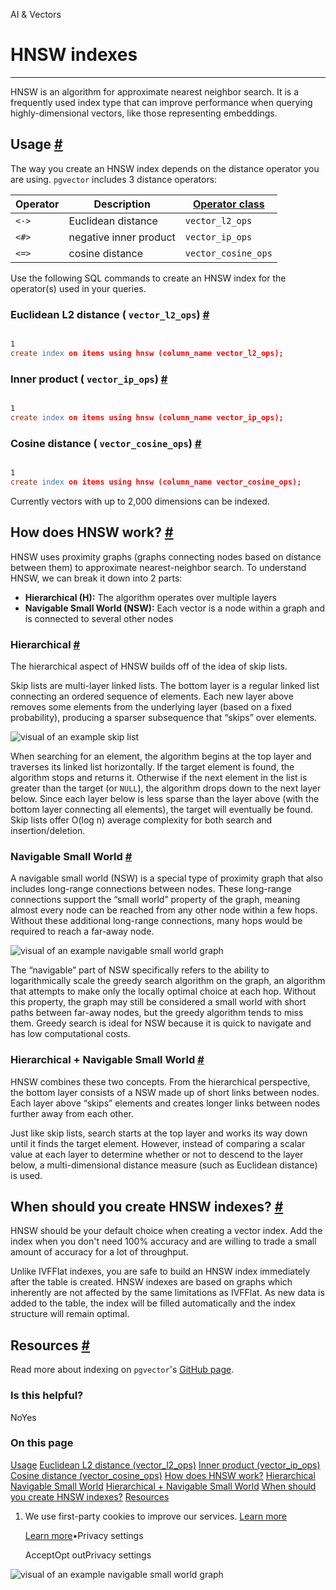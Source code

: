 AI & Vectors

# HNSW indexes

* * *

HNSW is an algorithm for approximate nearest neighbor search. It is a frequently used index type that can improve performance when querying highly-dimensional vectors, like those representing embeddings.

## Usage [\#](https://supabase.com/docs/guides/ai/vector-indexes/hnsw-indexes\#usage)

The way you create an HNSW index depends on the distance operator you are using. `pgvector` includes 3 distance operators:

| Operator | Description | [**Operator class**](https://www.postgresql.org/docs/current/sql-createopclass.html) |
| --- | --- | --- |
| `<->` | Euclidean distance | `vector_l2_ops` |
| `<#>` | negative inner product | `vector_ip_ops` |
| `<=>` | cosine distance | `vector_cosine_ops` |

Use the following SQL commands to create an HNSW index for the operator(s) used in your queries.

### Euclidean L2 distance ( `vector_l2_ops`) [\#](https://supabase.com/docs/guides/ai/vector-indexes/hnsw-indexes\#euclidean-l2-distance--vectorl2ops-)

```flex

1
create index on items using hnsw (column_name vector_l2_ops);
```

### Inner product ( `vector_ip_ops`) [\#](https://supabase.com/docs/guides/ai/vector-indexes/hnsw-indexes\#inner-product--vectoripops-)

```flex

1
create index on items using hnsw (column_name vector_ip_ops);
```

### Cosine distance ( `vector_cosine_ops`) [\#](https://supabase.com/docs/guides/ai/vector-indexes/hnsw-indexes\#cosine-distance--vectorcosineops-)

```flex

1
create index on items using hnsw (column_name vector_cosine_ops);
```

Currently vectors with up to 2,000 dimensions can be indexed.

## How does HNSW work? [\#](https://supabase.com/docs/guides/ai/vector-indexes/hnsw-indexes\#how-does-hnsw-work)

HNSW uses proximity graphs (graphs connecting nodes based on distance between them) to approximate nearest-neighbor search. To understand HNSW, we can break it down into 2 parts:

- **Hierarchical (H):** The algorithm operates over multiple layers
- **Navigable Small World (NSW):** Each vector is a node within a graph and is connected to several other nodes

### Hierarchical [\#](https://supabase.com/docs/guides/ai/vector-indexes/hnsw-indexes\#hierarchical)

The hierarchical aspect of HNSW builds off of the idea of skip lists.

Skip lists are multi-layer linked lists. The bottom layer is a regular linked list connecting an ordered sequence of elements. Each new layer above removes some elements from the underlying layer (based on a fixed probability), producing a sparser subsequence that “skips” over elements.

![visual of an example skip list](https://supabase.com/docs/_next/image?url=%2Fdocs%2Fimg%2Fai%2Fvector-indexes%2Fhnsw-indexes%2Fskip-list--light.png&w=3840&q=75&dpl=dpl_9WgBm3X43HXGqPuPh4vSvQgRaZyZ)

When searching for an element, the algorithm begins at the top layer and traverses its linked list horizontally. If the target element is found, the algorithm stops and returns it. Otherwise if the next element in the list is greater than the target (or `NULL`), the algorithm drops down to the next layer below. Since each layer below is less sparse than the layer above (with the bottom layer connecting all elements), the target will eventually be found. Skip lists offer O(log n) average complexity for both search and insertion/deletion.

### Navigable Small World [\#](https://supabase.com/docs/guides/ai/vector-indexes/hnsw-indexes\#navigable-small-world)

A navigable small world (NSW) is a special type of proximity graph that also includes long-range connections between nodes. These long-range connections support the “small world” property of the graph, meaning almost every node can be reached from any other node within a few hops. Without these additional long-range connections, many hops would be required to reach a far-away node.

![visual of an example navigable small world graph](https://supabase.com/docs/_next/image?url=%2Fdocs%2Fimg%2Fai%2Fvector-indexes%2Fhnsw-indexes%2Fnsw.png&w=3840&q=75&dpl=dpl_9WgBm3X43HXGqPuPh4vSvQgRaZyZ)

The “navigable” part of NSW specifically refers to the ability to logarithmically scale the greedy search algorithm on the graph, an algorithm that attempts to make only the locally optimal choice at each hop. Without this property, the graph may still be considered a small world with short paths between far-away nodes, but the greedy algorithm tends to miss them. Greedy search is ideal for NSW because it is quick to navigate and has low computational costs.

### **Hierarchical +** Navigable Small World [\#](https://supabase.com/docs/guides/ai/vector-indexes/hnsw-indexes\#hierarchical--navigable-small-world)

HNSW combines these two concepts. From the hierarchical perspective, the bottom layer consists of a NSW made up of short links between nodes. Each layer above “skips” elements and creates longer links between nodes further away from each other.

Just like skip lists, search starts at the top layer and works its way down until it finds the target element. However, instead of comparing a scalar value at each layer to determine whether or not to descend to the layer below, a multi-dimensional distance measure (such as Euclidean distance) is used.

## When should you create HNSW indexes? [\#](https://supabase.com/docs/guides/ai/vector-indexes/hnsw-indexes\#when-should-you-create-hnsw-indexes)

HNSW should be your default choice when creating a vector index. Add the index when you don't need 100% accuracy and are willing to trade a small amount of accuracy for a lot of throughput.

Unlike IVFFlat indexes, you are safe to build an HNSW index immediately after the table is created. HNSW indexes are based on graphs which inherently are not affected by the same limitations as IVFFlat. As new data is added to the table, the index will be filled automatically and the index structure will remain optimal.

## Resources [\#](https://supabase.com/docs/guides/ai/vector-indexes/hnsw-indexes\#resources)

Read more about indexing on `pgvector`'s [GitHub page](https://github.com/pgvector/pgvector#indexing).

### Is this helpful?

NoYes

### On this page

[Usage](https://supabase.com/docs/guides/ai/vector-indexes/hnsw-indexes#usage) [Euclidean L2 distance (vector\_l2\_ops)](https://supabase.com/docs/guides/ai/vector-indexes/hnsw-indexes#euclidean-l2-distance--vectorl2ops-) [Inner product (vector\_ip\_ops)](https://supabase.com/docs/guides/ai/vector-indexes/hnsw-indexes#inner-product--vectoripops-) [Cosine distance (vector\_cosine\_ops)](https://supabase.com/docs/guides/ai/vector-indexes/hnsw-indexes#cosine-distance--vectorcosineops-) [How does HNSW work?](https://supabase.com/docs/guides/ai/vector-indexes/hnsw-indexes#how-does-hnsw-work) [Hierarchical](https://supabase.com/docs/guides/ai/vector-indexes/hnsw-indexes#hierarchical) [Navigable Small World](https://supabase.com/docs/guides/ai/vector-indexes/hnsw-indexes#navigable-small-world) [Hierarchical + Navigable Small World](https://supabase.com/docs/guides/ai/vector-indexes/hnsw-indexes#hierarchical--navigable-small-world) [When should you create HNSW indexes?](https://supabase.com/docs/guides/ai/vector-indexes/hnsw-indexes#when-should-you-create-hnsw-indexes) [Resources](https://supabase.com/docs/guides/ai/vector-indexes/hnsw-indexes#resources)

1. We use first-party cookies to improve our services. [Learn more](https://supabase.com/privacy#8-cookies-and-similar-technologies-used-on-our-european-services)



   [Learn more](https://supabase.com/privacy#8-cookies-and-similar-technologies-used-on-our-european-services)•Privacy settings





   AcceptOpt outPrivacy settings


![visual of an example navigable small world graph](https://supabase.com/docs/_next/image?url=%2Fdocs%2Fimg%2Fai%2Fvector-indexes%2Fhnsw-indexes%2Fnsw.png&w=3840&q=75&dpl=dpl_9WgBm3X43HXGqPuPh4vSvQgRaZyZ)
